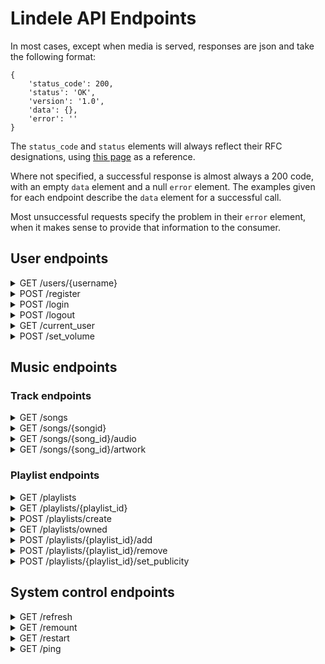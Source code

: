# Lindele API Endpoints
In most cases, except when media is served, responses are json and take the following format:
```
{
	'status_code': 200,
	'status': 'OK',
	'version': '1.0',
	'data': {},
	'error': ''
}
```
The `status_code` and `status` elements will always reflect their RFC 
designations, using [this page](https://www.restapitutorial.com/httpstatuscodes.html)
as a reference.

Where not specified, a successful response is almost always a 200 code, with an
empty `data` element and a null `error` element. The examples given for each
endpoint describe the `data` element for a successful call.

Most unsuccessful requests specify the problem in their `error` element, when
it makes sense to provide that information to the consumer.

## User endpoints
<details><!-- GET /users/{username} -->
	<summary>GET /users/{username}</summary>

Currently only returns json with the user's username.

Requirements:
	- A user must be logged in.

Example response:

	`{ 'username': 'AcidBurn' }`
</details>

<details><!-- POST /register -->
	<summary>POST /register</summary>
	Attempts to register a user account.

	Request parameters:
		- email
		- username
		- password
		- password_confirm
</details>

<details><!-- POST /login -->
	<summary>POST /login</summary>
	Authenticates credentials provided by a user.

	Request parameters:
		- email
		- password
</details>

<details><!-- POST /logout -->
	<summary>POST /logout</summary>
	Tells the browser to clear its cookies for the API.

	Requirements:
		A user to be logged in.
</details>

<details><!-- GET /current_user -->
	<summary>GET /current_user</summary>
	Gets information about the user that is currently logged in.

	Example response:

		```
		{
			'logged_in:' true,
			'user': {
				'username': 'AcidBurn',
				'volume': 95
			}
		}
		```
</details>

<details><!-- POST /set_volume -->
	<summary>POST /set_volume</summary>
	Stores a volume level for the user that is currently logged in.

	Request parameters:
		volume
</details>


## Music endpoints
### Track endpoints
<details><!-- GET /songs -->
	<summary>GET /songs</summary>
	Provides a list of all songs currently in the database.

	This list is sorted by artist name, then album name, then track title.

	Example response:

	```
	{
		'tracks': [
			{
				'title': 'Linger Longer',
				'artist': 'Cosmo Sheldrake',
				'album': 'The Much Much How How and I (Deluxe)',
				'id': 1337,
				'length': '05:36'
			},
			...
		]
	}
	```
</details>

<details><!-- GET /songs/{song_id} -->
	<summary>GET /songs/{songid}</summary>
	Provides track details about a specific track.

	Example response:

	```
	{
		'title': 'Linger Longer',
		'artist': 'Cosmo Sheldrake',
		'album': 'The Much Much How How and I (Deluxe)',
		'id': 1337,
		'length': '05:36'
	}
	```
</details>

<details><!-- GET /songs/{song_id}/audio -->
	<summary>GET /songs/{song_id}/audio</summary>
	Serves the audio for a specific track.

	This route allows handles range requests, and in those cases returns a 206
	status code.
	This route does not serve files with the application/json content-type 
	header, and instead serves with the audio/mpeg content-type header.
</details>

<details><!-- GET /songs/{song_id}/artwork -->
	<summary>GET /songs/{song_id}/artwork</summary>
	Serves the album artwork for a specific track.

	This route does not serve files with the application/json content-type 
	header, and instead serves with the image/jpeg or image/png content-type 
	header.
</details>


### Playlist endpoints
<details><!-- GET /playlists -->
	<summary>GET /playlists</summary>
	Provides a list of all playlists that the current user can access.

	This includes both public playlists, and playlists owned by the current user.

	Example response:

	```
	{
		'playlists': [
			{
				'id': 1,
				'name': 'Best playlist ever!!!',
				'owner_name': 'AcidBurn',
				'public': false
			},
			...
		]
	}
	```
</details>

<details><!-- GET /playlists/{playlist_id} -->
	<summary>GET /playlists/{playlist_id}</summary>
	Provides details about a specific playlist.

	Example response:

	```
	{
		'tracks': [
			{
				'title': 'Linger Longer',
				'artist': 'Cosmo Sheldrake',
				'album': 'The Much Much How How and I (Deluxe)',
				'id': 1337,
				'length': '05:36'
			}, 
			...
		],
		'owner_name': 'AcidBurn',
		'name': 'Best playlist ever!!!',
		'public': false
	}
	```
</details>

<details><!-- POST /playlists/create -->
	<summary>POST /playlists/create</summary>
	Creates a new playlist for the current user.

	Parameters:
		- playlist_name

	Requirements:
		- A user must be logged in.
</details>

<details><!-- GET /playlists/owned -->
	<summary>GET /playlists/owned</summary>
	Provides a list of playlists owned by the user making the request.

	This is different from the /playlists endpoint because it does not include
	public playlists not owned by the current user.

	Requirements:
		- A user must be logged in.

	Example response:

	```
	{
		'playlists': [
			{
				'id': 1,
				'name': 'Best playlist ever!!!',
				'owner_name': 'AcidBurn',
				'public': false
			},
			...
		]
	}
	```
</details>

<details><!-- POST /playlists/{playlist_id}/add -->
	<summary>POST /playlists/{playlist_id}/add</summary>
	Adds a song to the specified playlist.

	Parameters:
		- songid

	Requirements:
		- A user must be logged in.
		- The user must own the playlist being modified.
</details>

<details><!-- POST /playlists/{playlist_id}/remove -->
	<summary>POST /playlists/{playlist_id}/remove</summary>
	Removes a song from the specified playlist.

	Parameters:
		- songid

	Requirements:
		- A user must be logged in.
		- The user must own the playlist being modified.
</details>

<details><!-- POST /playlists/{playlist_id}/set_publicity -->
	<summary>POST /playlists/{playlist_id}/set_publicity</summary>
	Sets the publicity of the specified playlist.

	Parameters:
		- is_public: Must be a boolean or a string that, when converted to lowercase, reads "true" or "false"

	Requirements:
		- A user must be logged in.
		- The user must own the playlist being modified.
</details>


## System control endpoints
<details><!-- GET /refresh -->
	<summary>GET /refresh</summary>
	Prompts the song database to be refreshed by processing the music folder.
</details>

<details><!-- GET /remount -->
	<summary>GET /remount</summary>
	Prompts the server to attempt to remount the music folder, if applicable.

	Requirements:
		- User must be logged in.
		- Current user must be an admin.
</details>

<details><!-- GET /restart -->
	<summary>GET /restart</summary>
	Prompts the server to restart after a short delay.

	Requirements:
		- User must be logged in.
		- Current user must be an admin.
</details>

<details><!-- GET /ping -->
	<summary>GET /ping</summary>
	Returns a simple response to test that the server is online.

	Example response:

	```
	{
		'msg': 'Pong!'
	}
	```
</details>
